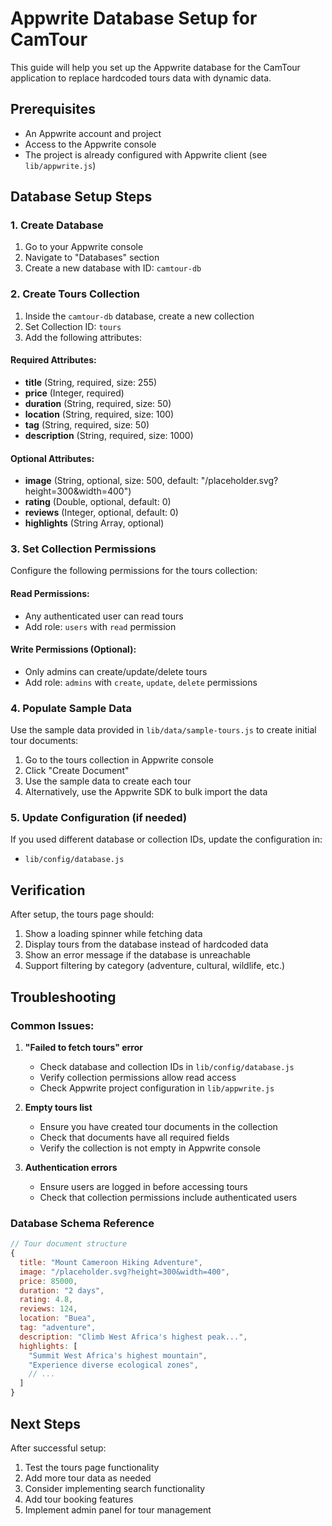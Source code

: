 # Appwrite Database Setup for CamTour

This guide will help you set up the Appwrite database for the CamTour application to replace hardcoded tours data with dynamic data.

## Prerequisites

- An Appwrite account and project
- Access to the Appwrite console
- The project is already configured with Appwrite client (see `lib/appwrite.js`)

## Database Setup Steps

### 1. Create Database

1. Go to your Appwrite console
2. Navigate to "Databases" section
3. Create a new database with ID: `camtour-db`

### 2. Create Tours Collection

1. Inside the `camtour-db` database, create a new collection
2. Set Collection ID: `tours`
3. Add the following attributes:

#### Required Attributes:
- **title** (String, required, size: 255)
- **price** (Integer, required)
- **duration** (String, required, size: 50)
- **location** (String, required, size: 100)
- **tag** (String, required, size: 50)
- **description** (String, required, size: 1000)

#### Optional Attributes:
- **image** (String, optional, size: 500, default: "/placeholder.svg?height=300&width=400")
- **rating** (Double, optional, default: 0)
- **reviews** (Integer, optional, default: 0)
- **highlights** (String Array, optional)

### 3. Set Collection Permissions

Configure the following permissions for the tours collection:

#### Read Permissions:
- Any authenticated user can read tours
- Add role: `users` with `read` permission

#### Write Permissions (Optional):
- Only admins can create/update/delete tours
- Add role: `admins` with `create`, `update`, `delete` permissions

### 4. Populate Sample Data

Use the sample data provided in `lib/data/sample-tours.js` to create initial tour documents:

1. Go to the tours collection in Appwrite console
2. Click "Create Document"
3. Use the sample data to create each tour
4. Alternatively, use the Appwrite SDK to bulk import the data

### 5. Update Configuration (if needed)

If you used different database or collection IDs, update the configuration in:
- `lib/config/database.js`

## Verification

After setup, the tours page should:
1. Show a loading spinner while fetching data
2. Display tours from the database instead of hardcoded data
3. Show an error message if the database is unreachable
4. Support filtering by category (adventure, cultural, wildlife, etc.)

## Troubleshooting

### Common Issues:

1. **"Failed to fetch tours" error**
   - Check database and collection IDs in `lib/config/database.js`
   - Verify collection permissions allow read access
   - Check Appwrite project configuration in `lib/appwrite.js`

2. **Empty tours list**
   - Ensure you have created tour documents in the collection
   - Check that documents have all required fields
   - Verify the collection is not empty in Appwrite console

3. **Authentication errors**
   - Ensure users are logged in before accessing tours
   - Check that collection permissions include authenticated users

### Database Schema Reference

```javascript
// Tour document structure
{
  title: "Mount Cameroon Hiking Adventure",
  image: "/placeholder.svg?height=300&width=400",
  price: 85000,
  duration: "2 days",
  rating: 4.8,
  reviews: 124,
  location: "Buea",
  tag: "adventure",
  description: "Climb West Africa's highest peak...",
  highlights: [
    "Summit West Africa's highest mountain",
    "Experience diverse ecological zones",
    // ...
  ]
}
```

## Next Steps

After successful setup:
1. Test the tours page functionality
2. Add more tour data as needed
3. Consider implementing search functionality
4. Add tour booking features
5. Implement admin panel for tour management
